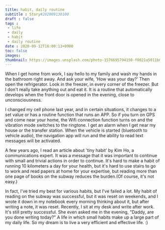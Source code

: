 ```yaml
---
title: habit, daily routine
subtitle : Story#202009130100
draft : false
tags :
 - life
 - daily
 - habit
 - daily routine
date : 2020-09-12T16:00:13+0900
toc: false
images: 
thumbnail: https://images.unsplash.com/photo-1576695794150-f8021a5011b0?ixlib=rb-1.2.1&q=80&fm=jpg&crop=entropy&cs=tinysrgb&w=1080&fit=max&ixid=eyJhcHBfaWQiOjE1NTU0OX0
---
```


When I get home from work, I say hello to my family and wash my hands in the bathroom right away. And ask your wife, 'How was your day?' Then open the refrigerator. Look in the freezer, in every corner of the freezer. But I don't really take anything out and eat it. It is a routine that automatically develops when the front door is opened in the evening, close to unconsciousness.  

I changed my cell phone last year, and in certain situations, it changes to a set value or has a routine function that runs an APP. So if you turn on GPS and come near your home, the Wifi connection function turns on and the vibration mode switches to the ringtone. I get an alarm when I get near my house or the transfer station. When the vehicle is started (bluetooth to vehicle audio), the navigation app will run and the ability to read text messages will be activated.  

A few years ago, I read an article about 'tiny habit' by Kim Ho, a communications expert. It was a message that it was important to continue with small and trivial actions in order to continue. It's hard to make a habit of running 10 kilometers a day for your health, but it's hard to use stairs to go to work and read papers at home for your expertise, but reading more than one page of books on the subway reduces the burden.(Of course, it's not easy.)   

In fact, I've tried my best for various habits, but I've failed a lot. My habit of reading on the subway was successful, but it was reset on weekends, and I wrote it down in my notebook every morning thinking about it, but after writing a note, it was reset. Recently, I sit at my desk and write after work. It's still pretty successful. She even asked me in the evening, "Daddy, are you done writing today?" A life in which small habits make up a large part of my daily life. So my dream is to live a very efficient and effective life. :)  

